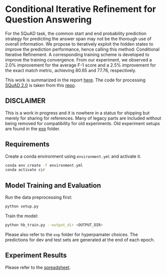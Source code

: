 # Conditional Iterative Refinement for Question Answering

For the SQuAD task, the common start and end probability prediction strategy
for predicting the answer span may not be the thorough use of overall information.
We propose to iteratively exploit the hidden states to improve the prediction performance,
hence calling this method: Conditional Iterative Refinement. 
A corresponding training scheme is developed to improve the training convergence.
From our experiment, we observed a 2.0% improvement for the average F-1 score and a 2.5% improvement
for the exact match metric, achieving 80.65 and 77.76, respectively.

This work is summarized in the report [here](/doc/report.pdf).
The code for processing [SQuAD 2.0](https://rajpurkar.github.io/SQuAD-explorer/) is taken from this
[repo](https://github.com/chrischute/squad).

## DISCLAIMER

This is a work in progress and it is nowhere in a status for shipping but merely for sharing for references.
Many of legacy parts are included without being removed for compatibility for old experiments.
Old experiment setups are found in the [exp](exp) folder.

## Requirements

Create a conda environment using `environment.yml` and activate it.

```sh
conda env create -f environment.yml
conda activate cir
```

## Model Training and Evaluation

Run the data preprocessing first:

```sh
python setup.py
```

Train the model:

```sh
python hb_train.py --output_dir <OUTPUT_DIR>
```

Please also refer to the `exp` folder for hyperpamater choices.
The predictions for dev and test sets are generated at the end of each epoch.

## Experiment Results

Please refer to the [spreadsheet](exp/expbook.xlsx).



